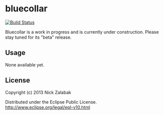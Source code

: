 # bluecollar

[![Build Status](https://travis-ci.org/techwhizbang/bluecollar.png)](https://travis-ci.org/techwhizbang/bluecollar)

Bluecollar is a work in progress and is currently under construction. 
Please stay tuned for its "beta" release.

## Usage

None available yet.

## License

Copyright (c) 2013 Nick Zalabak

Distributed under the Eclipse Public License.
http://www.eclipse.org/legal/epl-v10.html